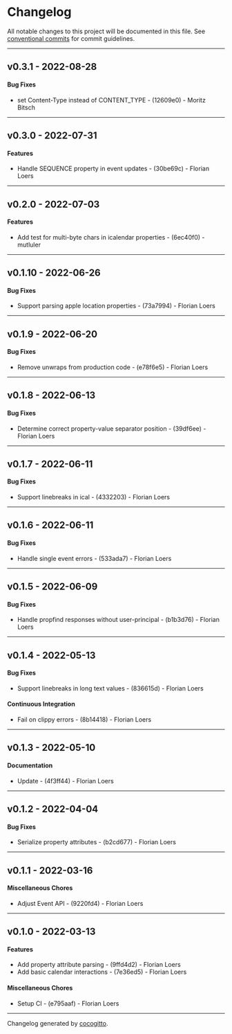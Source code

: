 # Changelog
All notable changes to this project will be documented in this file. See [conventional commits](https://www.conventionalcommits.org/) for commit guidelines.

- - -
## v0.3.1 - 2022-08-28
#### Bug Fixes
- set Content-Type instead of CONTENT_TYPE - (12609e0) - Moritz Bitsch
- - -

## v0.3.0 - 2022-07-31
#### Features
- Handle SEQUENCE property in event updates - (30be69c) - Florian Loers
- - -

## v0.2.0 - 2022-07-03
#### Features
- Add test for multi-byte chars in icalendar properties - (6ec40f0) - mutluler
- - -

## v0.1.10 - 2022-06-26
#### Bug Fixes
- Support parsing apple location properties - (73a7994) - Florian Loers
- - -

## v0.1.9 - 2022-06-20
#### Bug Fixes
- Remove unwraps from production code - (e78f6e5) - Florian Loers
- - -

## v0.1.8 - 2022-06-13
#### Bug Fixes
- Determine correct property-value separator position - (39df6ee) - Florian Loers
- - -

## v0.1.7 - 2022-06-11
#### Bug Fixes
- Support linebreaks in ical - (4332203) - Florian Loers
- - -

## v0.1.6 - 2022-06-11
#### Bug Fixes
- Handle single event errors - (533ada7) - Florian Loers
- - -

## v0.1.5 - 2022-06-09
#### Bug Fixes
- Handle propfind responses without user-principal - (b1b3d76) - Florian Loers
- - -

## v0.1.4 - 2022-05-13
#### Bug Fixes
- Support linebreaks in long text values - (836615d) - Florian Loers
#### Continuous Integration
- Fail on clippy errors - (8b14418) - Florian Loers
- - -

## v0.1.3 - 2022-05-10
#### Documentation
- Update - (4f3ff44) - Florian Loers
- - -

## v0.1.2 - 2022-04-04
#### Bug Fixes
- Serialize property attributes - (b2cd677) - Florian Loers
- - -

## v0.1.1 - 2022-03-16
#### Miscellaneous Chores
- Adjust Event API - (9220fd4) - Florian Loers
- - -

## v0.1.0 - 2022-03-13
#### Features
- Add property attribute parsing - (9ffd4d2) - Florian Loers
- Add basic calendar interactions - (7e36ed5) - Florian Loers
#### Miscellaneous Chores
- Setup CI - (e795aaf) - Florian Loers
- - -

Changelog generated by [cocogitto](https://github.com/cocogitto/cocogitto).